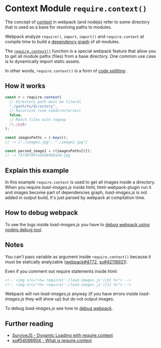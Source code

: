 # Context Module `require.context()`

The concept of [context](https://webpack.js.org/configuration/entry-context/#context) in webpack (and nodejs) refer to some directory that is used as a base for resolving paths to modules.

Webpack analyze `require()`, `import`, `import()` and `require.context` at compile time to build a [dependency graph](https://webpack.js.org/concepts/dependency-graph/#root) of all modules.

The [`require.context()`](https://webpack.js.org/guides/dependency-management/#requirecontext) function is a special webpack feature that allow you to get all module paths (files) from a base directory. One common use case is to dynamically import static assets.

In other words, `require.context()` is a form of [code splitting](../code-splitting/README.md) .

## How it works

```js
const r = require.context(
  // Directory path must be literal
  "./path/to/directory",
  // Recursive (use subdirectories)
  false,
  // Match files with regexp
  /\.jpg$/
);

const imagesPaths = r.keys();
// -> ["./image1.jpg", "./image2.jpg"]

const parsed_image1 = r(imagesPaths[0]);
// -> 73728f89fad1b84b9a3d.jpg
```

## Explain this example

In this example `require.context` is used to get all images inside a directory. When you require *load-images.js* inside html, html-webpack-plugin run it and images become part of dependencies graph, *load-images.js* is not added in output build, it's just parsed by webpack at compilation time.

## How to debug webpack

To see the logs inside *load-images.js* you have to [debug webpack using nodejs debug tool](../debug-webpack/README.md).

## Notes

You can't pass variable as argument inside `require.context()` because it must be statically analyzable ([webpack#4772](https://github.com/webpack/webpack/issues/4772), [so#42118921](https://stackoverflow.com/a/42118921)).

Even if you comment out require statements inside html:

```html
<!-- <img src="<%= require('./load-images.js')[0] %>"> -->
<!-- <img src="<%= require('./load-images.js')[1] %>"> -->
```

Webpack will run *load-images.js* anyway (if you have errors inside *load-images.js* they will show up) but do not output images.

To debug *load-images.js* see how to [debug webpack](../debug-webpack/README.md).

## Further reading

- [SurviveJS - Dynamic Loading with require.context](https://survivejs.com/webpack/techniques/dynamic-loading/#dynamic-loading-with-require-context)
- [so#54066904 - What is require.context](https://stackoverflow.com/a/54066904)
